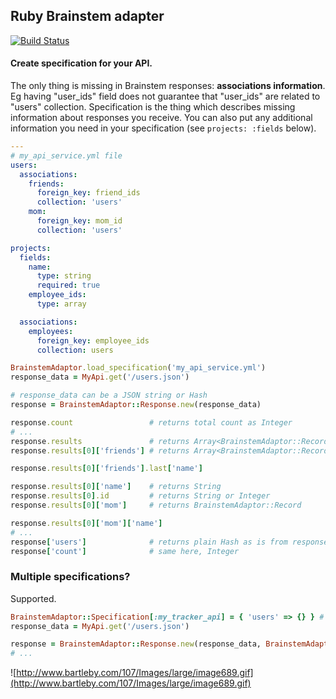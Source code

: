 ## Ruby Brainstem adapter
[![Build Status](http://travis-ci.org/einzige/brainstem-ruby.png?branch=development)](https://travis-ci.org/einzige/brainstem-ruby)

#### Create specification for your API.
The only thing is missing in Brainstem responses: __associations information__.
Eg having "user_ids" field does not guarantee that "user_ids" are related to "users" collection.
Specification is the thing which describes missing information about responses you receive.
You can also put any additional information you need in your specification (see `projects: :fields` below).

```yaml
---
# my_api_service.yml file
users:
  associations:
    friends:
      foreign_key: friend_ids
      collection: 'users'
    mom:
      foreign_key: mom_id
      collection: 'users'

projects:
  fields:
    name:
      type: string
      required: true
    employee_ids:
      type: array

  associations:
    employees:
      foreign_key: employee_ids
      collection: users
```

```ruby
BrainstemAdaptor.load_specification('my_api_service.yml')
response_data = MyApi.get('/users.json')

# response_data can be a JSON string or Hash
response = BrainstemAdaptor::Response.new(response_data)

response.count                 # returns total count as Integer
# ...
response.results               # returns Array<BrainstemAdaptor::Record>
response.results[0]['friends'] # returns Array<BrainstemAdaptor::Record>

response.results[0]['friends'].last['name']

response.results[0]['name']    # returns String
response.results[0].id         # returns String or Integer
response.results[0]['mom']     # returns BrainstemAdaptor::Record

response.results[0]['mom']['name']
# ...
response['users']              # returns plain Hash as is from response
response['count']              # same here, Integer
```

### Multiple specifications?

Supported.

```ruby
BrainstemAdaptor::Specification[:my_tracker_api] = { 'users' => {} } # ...
response_data = MyApi.get('/users.json')

response = BrainstemAdaptor::Response.new(response_data, BrainstemAdaptor::Specification[:my_tracker_api])
# ...
```

![http://www.bartleby.com/107/Images/large/image689.gif](http://www.bartleby.com/107/Images/large/image689.gif)
